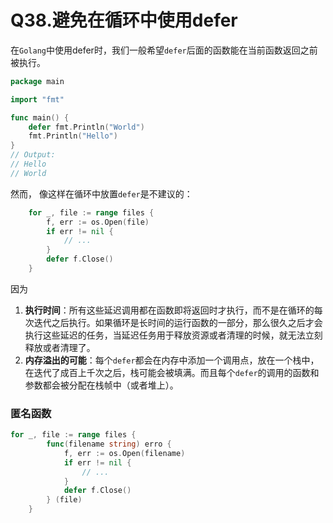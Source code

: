 # Q38.避免在循环中使用defer

在`Golang`中使用defer时，我们一般希望`defer`后面的函数能在当前函数返回之前被执行。

```go
package main

import "fmt"

func main() {
	defer fmt.Println("World")
	fmt.Println("Hello")
}
// Output:
// Hello
// World
```

然而， 像这样在循环中放置`defer`是不建议的：

```go
	for _, file := range files {
		f, err := os.Open(file)
		if err != nil {
			// ...
		}
		defer f.Close()
	}
```

因为

1. **执行时间**：所有这些延迟调用都在函数即将返回时才执行，而不是在循环的每次迭代之后执行。如果循环是长时间的运行函数的一部分，那么很久之后才会执行这些延迟的任务，当延迟任务用于释放资源或者清理的时候，就无法立刻释放或者清理了。
2. **内存溢出的可能**：每个`defer`都会在内存中添加一个调用点，放在一个栈中，在迭代了成百上千次之后，栈可能会被填满。而且每个`defer`的调用的函数和参数都会被分配在栈帧中（或者堆上）。



### 匿名函数

```go
for _, file := range files {
		func(filename string) erro {
			f, err := os.Open(filename)
			if err != nil {
				// ...
			}
			defer f.Close()
		} (file)
	}
```

